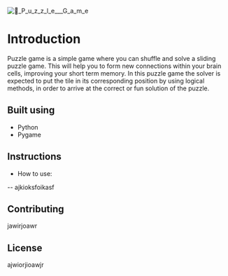 ![🧩_P_u_z_z_l_e___G_a_m_e](https://user-images.githubusercontent.com/118676134/206903221-89b7d373-9b7f-485d-9d17-6067651bc2bf.png)



# Introduction
Puzzle game is a simple game where you can shuffle and solve a sliding puzzle game. 
This will help you to form new connections within your brain cells, improving your short term memory. 
In this puzzle game the solver is expected to put the tile in its corresponding position by using logical methods, in order to arrive at the correct or fun solution of the puzzle.

## Built using
- Python
- Pygame


## Instructions

- How to use:

-- ajkioksfoikasf


## Contributing
jawirjoawr


## License
ajwiorjioawjr
